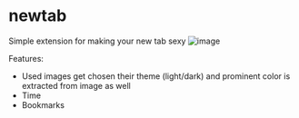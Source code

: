 # newtab

Simple extension for making your new tab sexy
![image](https://github.com/CaptSiro/newtab/assets/79382911/08f98990-0eed-4857-9ca2-c6e716458249)

Features:
- Used images get chosen their theme (light/dark) and prominent color is extracted from image as well
- Time
- Bookmarks
